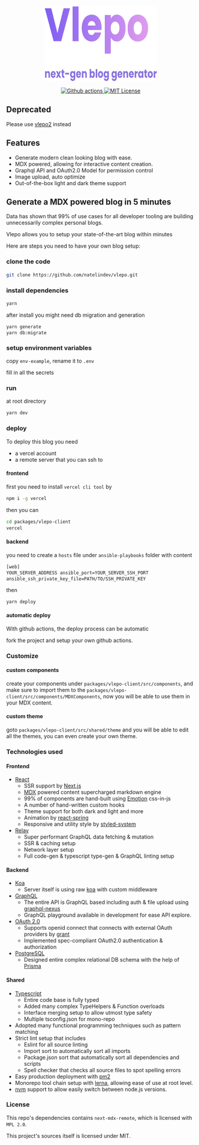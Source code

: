 <p align="center">
  <img width="300" height="200" src="./banner.svg">
</p>

<p align="center">
  <a aria-label="Actions" href="https://github.com/natelindev/vlepo/actions">
    <img alt="Github actions" src="https://img.shields.io/github/workflow/status/natelindev/vlepo/deploy-prod?color=green&label=actions&logo=github&logoColor=green&style=for-the-badge">
  </a>
  <a aria-label="License" href="https://github.com/natelindev/vlepo/blob/master/LICENSE">
    <img alt="MIT License" src="https://img.shields.io/github/license/natelindev/vlepo?style=for-the-badge">
  </a>
</p>

## Deprecated

Please use [vlepo2](https://github.com/natelindev/vlepo2) instead

## Features

- Generate modern clean looking blog with ease.
- MDX powered, allowing for interactive content creation.
- Graphql API and OAuth2.0 Model for permission control
- Image upload, auto optimize
- Out-of-the-box light and dark theme support

## Generate a MDX powered blog in 5 minutes

Data has shown that 99% of use cases for all developer tooling are building unnecessarily complex personal blogs.

Vlepo allows you to setup your state-of-the-art blog within minutes

Here are steps you need to have your own blog setup:

### clone the code

```bash
git clone https://github.com/natelindev/vlepo.git
```

### install dependencies

```bash
yarn
```

after install you might need db migration and generation

```
yarn generate
yarn db:migrate
```

### setup environment variables

copy `env-example`, rename it to `.env`

fill in all the secrets

### run

at root directory

```bash
yarn dev
```

### deploy

To deploy this blog you need

- a vercel account
- a remote server that you can ssh to

#### frontend

first you need to install `vercel cli tool` by

```bash
npm i -g vercel
```

then you can

```bash
cd packages/vlepo-client
vercel
```

#### backend

you need to create a `hosts` file under `ansible-playbooks` folder with content

```
[web]
YOUR_SERVER_ADDRESS ansible_port=YOUR_SERVER_SSH_PORT ansible_ssh_private_key_file=PATH/TO/SSH_PRIVATE_KEY
```

then

```ts
yarn deploy
```

#### automatic deploy

With github actions, the deploy process can be automatic

fork the project and setup your own github actions.

### Customize

#### custom components

create your components under `packages/vlepo-client/src/components`, and make sure to import them to the `packages/vlepo-client/src/components/MDXComponents`,
now you will be able to use them in your MDX content.

#### custom theme

goto `packages/vlepo-client/src/shared/theme` and you will be able to edit all the themes,
you can even create your own theme.

### Technologies used

#### Frontend

- [React](https://github.com/facebook/react)
  - SSR support by [Next.js](https://github.com/vercel/next.js)
  - [MDX](https://mdxjs.com/) powered content supercharged markdown engine
  - 99% of components are hand-built using [Emotion](https://github.com/emotion-js/emotion) css-in-js
  - A number of hand-written custom hooks
  - Theme support for both dark and light and more
  - Animation by [react-spring](https://github.com/pmndrs/react-spring)
  - Responsive and utility style by [styled-system](https://github.com/styled-system/styled-system)
- [Relay](https://github.com/facebook/relay)
  - Super performant GraphQL data fetching & mutation
  - SSR & caching setup
  - Network layer setup
  - Full code-gen & typescript type-gen & GraphQL linting setup

#### Backend

- [Koa](https://github.com/koajs/koa)
  - Server itself is using raw [koa](https://github.com/koajs/koa) with custom middleware
- [GraphQL](https://graphql.org/)
  - The entire API is GraphQL based including auth & file upload using [graphql-nexus](https://github.com/graphql-nexus/nexus)
  - GraphQL playground available in development for ease API explore.
- [OAuth 2.0](https://tools.ietf.org/html/rfc6749)
  - Supports openid connect that connects with external OAuth providers by [grant](https://github.com/simov/grant)
  - Implemented spec-compliant OAuth2.0 authentication & authorization
- [PostgreSQL](https://www.postgresql.org/)
  - Designed entire complex relational DB schema with the help of [Prisma](https://github.com/prisma/prisma)

#### Shared

- [Typescript](https://www.typescriptlang.org/)
  - Entire code base is fully typed
  - Added many complex TypeHelpers & Function overloads
  - Interface merging setup to allow utmost type safety
  - Multiple tsconfig.json for mono-repo
- Adopted many functional programming techniques such as pattern matching
- Strict lint setup that includes
  - Eslint for all source linting
  - Import sort to automatically sort all imports
  - Package.json sort that automatically sort all dependencies and scripts
  - Spell checker that checks all source files to spot spelling errors
- Easy production deployment with [pm2](https://github.com/Unitech/pm2)
- Monorepo tool chain setup with [lerna](https://github.com/lerna/lerna), allowing ease of use at root level.
- [nvm](https://github.com/nvm-sh/nvm) support to allow easily switch between node.js versions.

### License

This repo's dependencies contains `next-mdx-remote`, which is licensed with `MPL 2.0`.

This project's sources itself is licensed under MIT.
